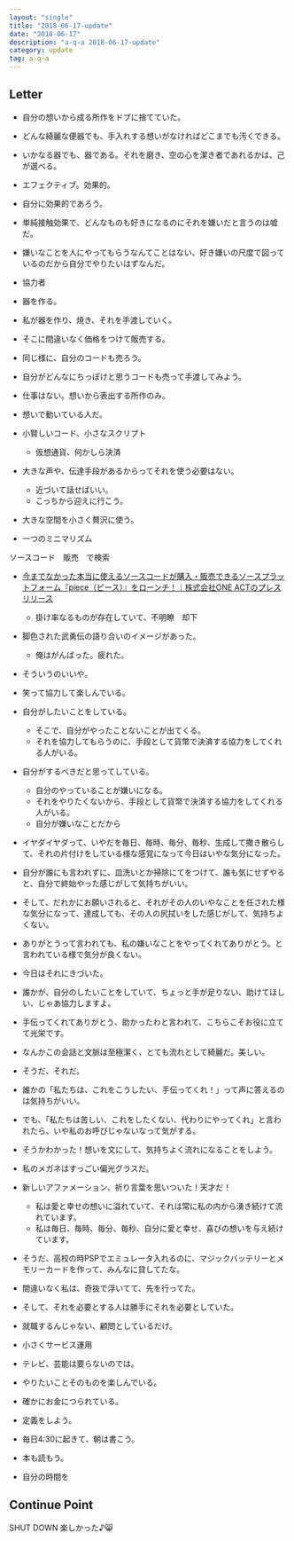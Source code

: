 ```yaml
---
layout: "single"
title: "2018-06-17-update"
date: "2018-06-17"
description: "a-q-a 2018-06-17-update"
category: update
tag: a-q-a
---
```


## Letter
- 自分の想いから成る所作をドブに捨てていた。
- どんな綺麗な便器でも、手入れする想いがなければどこまでも汚くできる。
- いかなる器でも、器である。それを磨き、空の心を潔き者であれるかは、己が選べる。
- エフェクティブ。効果的。
- 自分に効果的であろう。
- 単純接触効果で、どんなものも好きになるのにそれを嫌いだと言うのは嘘だ。
- 嫌いなことを人にやってもらうなんてことはない、好き嫌いの尺度で図っているのだから自分でやりたいはずなんだ。

- 協力者
- 器を作る。
- 私が器を作り、焼き、それを手渡していく。
- そこに間違いなく価格をつけて販売する。
- 同じ様に、自分のコードも売ろう。
- 自分がどんなにちっぽけと思うコードも売って手渡してみよう。

- 仕事はない。想いから表出する所作のみ。
- 想いで動いている人だ。

- 小賢しいコード、小さなスクリプト
  - 仮想通貨、何かしら決済

- 大きな声や、伝達手段があるからってそれを使う必要はない。
  - 近づいて話せばいい。
  - こっちから迎えに行こう。

- 大きな空間を小さく贅沢に使う。
- 一つのミニマリズム


ソースコード　販売　で検索
- [今までなかった本当に使えるソースコードが購入・販売できるソースプラットフォーム『piece（ピース）』をローンチ！｜株式会社ONE ACTのプレスリリース](https://prtimes.jp/main/html/rd/p/000000001.000015662.html)
  - 掛け率なるものが存在していて、不明瞭　却下

- 脚色された武勇伝の語り合いのイメージがあった。
  - 俺はがんばった。疲れた。
- そういうのいいや。

- 笑って協力して楽しんでいる。

- 自分がしたいことをしている。
  - そこで、自分がやったことないことが出てくる。
  - それを協力してもらうのに、手段として貨幣で決済する協力をしてくれる人がいる。
- 自分がするべきだと思ってしている。
  - 自分のやっていることが嫌いになる。
  - それをやりたくないから、手段として貨幣で決済する協力をしてくれる人がいる。
  - 自分が嫌いなことだから

- イヤダイヤダって、いやだを毎日、毎時、毎分、毎秒、生成して撒き散らして、それの片付けをしている様な感覚になって今日はいやな気分になった。
- 自分が誰にも言われずに、皿洗いとか掃除にてをつけて、誰も気にせずやると、自分で終始やった感じがして気持ちがいい。
- そして、だれかにお願いされると、それがその人のいやなことを任された様な気分になって、達成しても、その人の尻拭いをした感じがして、気持ちよくない。
- ありがとうって言われても、私の嫌いなことをやってくれてありがとう。と言われている様で気分が良くない。

- 今日はそれにきづいた。
- 誰かが、自分のしたいことをしていて、ちょっと手が足りない、助けてほしい、じゃあ協力しますよ。
- 手伝ってくれてありがとう、助かったわと言われて、こちらこそお役に立てて光栄です。
- なんかこの会話と文脈は至極潔く、とても流れとして綺麗だ。美しい。

- そうだ、それだ。
- 誰かの「私たちは、これをこうしたい、手伝ってくれ！」って声に答えるのは気持ちがいい。
- でも、「私たちは苦しい、これをしたくない、代わりにやってくれ」と言われたら、いや私のお呼びじゃないなって気がする。

- そうかわかった！想いを文にして、気持ちよく流れになることをしよう。
- 私のメガネはすっごい偏光グラスだ。

- 新しいアファメーション、祈り言葉を思いついた！天才だ！
  - 私は愛と幸せの想いに溢れていて、それは常に私の内から湧き続けて流れています。
  - 私は毎日、毎時、毎分、毎秒、自分に愛と幸せ、喜びの想いを与え続けています。

- そうだ、高校の時PSPでエミュレータ入れるのに、マジックバッテリーとメモリーカードを作って、みんなに貸してたな。
- 間違いなく私は、奇抜で浮いてて、先を行ってた。
- そして、それを必要とする人は勝手にそれを必要としていた。

- 就職するんじゃない、顧問としているだけ。

- 小さくサービス運用

- テレビ、芸能は要らないのでは。

- やりたいことそのものを楽しんでいる。

- 確かにお金につられている。
- 定義をしよう。

- 毎日4:30に起きて、朝は書こう。
- 本も読もう。

- 自分の時間を

## Continue Point

SHUT DOWN
楽しかった♪:smile_cat:
